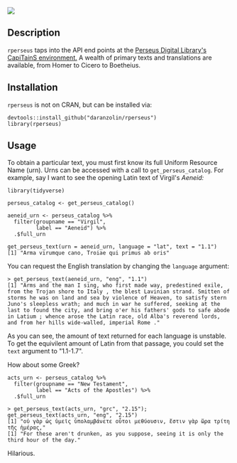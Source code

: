 ![](https://www.lib.uchicago.edu/efts/PERSEUS/newbanner.png)

## Description

`rperseus` taps into the API end points at the [Perseus Digital Library's CapiTainS environment.](cts.perseids.org) A wealth of primary texts and translations are available, from Homer to Cicero to Boetheius.

## Installation

`rperseus` is not on CRAN, but can be installed via:

```
devtools::install_github("daranzolin/rperseus")
library(rperseus)
```

## Usage

To obtain a particular text, you must first know its full Uniform Resource Name (urn). Urns can be accessed with a call to `get_perseus_catalog`. For example, say I want to see the opening Latin text of Virgil's *Aeneid:*

```
library(tidyverse)

perseus_catalog <- get_perseus_catalog()

aeneid_urn <- perseus_catalog %>% 
  filter(groupname == "Virgil",
         label == "Aeneid") %>% 
  .$full_urn

get_perseus_text(urn = aeneid_urn, language = "lat", text = "1.1")
[1] "Arma virumque cano, Troiae qui primus ab oris"

```

You can request the English translation by changing the `language` argument:

```
> get_perseus_text(aeneid_urn, "eng", "1.1")
[1] "Arms and the man I sing, who first made way, predestined exile, from the Trojan shore to Italy , the blest Lavinian strand. Smitten of storms he was on land and sea by violence of Heaven, to satisfy stern Juno's sleepless wrath; and much in war he suffered, seeking at the last to found the city, and bring o'er his fathers' gods to safe abode in Latium ; whence arose the Latin race, old Alba's reverend lords, and from her hills wide-walled, imperial Rome ."

```

As you can see, the amount of text returned for each language is unstable. To get the equivilent amount of Latin from that passage, you could set the `text` argument to "1.1-1.7".

How about some Greek?

```
acts_urn <- perseus_catalog %>% 
  filter(groupname == "New Testament",
         label == "Acts of the Apostles") %>% 
  .$full_urn

> get_perseus_text(acts_urn, "grc", "2.15"); get_perseus_text(acts_urn, "eng", "2.15")
[1] "οὐ γὰρ ὡς ὑμεῖς ὑπολαμβάνετε οὗτοι μεθύουσιν, ἔστιν γὰρ ὥρα τρίτη τῆς ἡμέρας,"
[1] "For these aren't drunken, as you suppose, seeing it is only the third hour of the day."

```
Hilarious.




